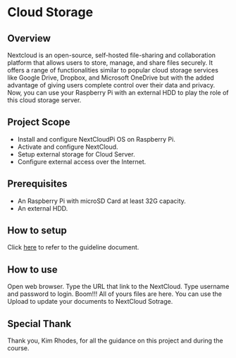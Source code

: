 # Cloud Storage

## Overview
Nextcloud is an open-source, self-hosted file-sharing and collaboration platform that allows users to store, manage, and share files securely. It offers a range of functionalities similar to popular cloud storage services like Google Drive, Dropbox, and Microsoft OneDrive but with the added advantage of giving users complete control over their data and privacy. 
Now, you can use your Raspberry Pi with an external HDD to play the role of this cloud storage server.

## Project Scope
* Install and configure NextCloudPi OS on Raspberry Pi.
* Activate and configure NextCloud. 
* Setup external storage for Cloud Server. 
* Configure external access over the Internet.

## Prerequisites
* An Raspberry Pi with microSD Card at least 32G capacity.
* An external HDD.
   
## How to setup
Click [here](https://github.com/luongvv-rtc/CloudServer/blob/main/Setup.docx) to refer to the guideline document.

## How to use
Open web browser.
Type the URL that link to the NextCloud.
Type username and password to login.
Boom!!! All of yours files are here. You can use the Upload to update your documents to NextCloud Sotrage.

## Special Thank
Thank you, Kim Rhodes, for all the guidance on this project and during the course.
